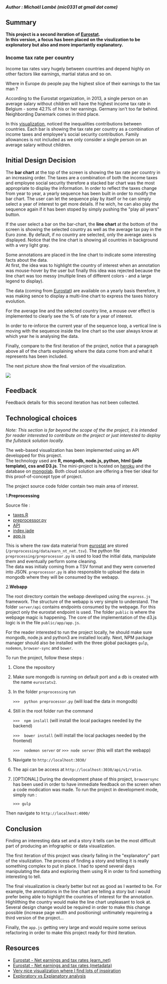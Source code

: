 ##### Author : Michaël Lambé (mic0331 at gmail dot come)
## Summary
**This project is a second iteration of [Eurostat](https://github.com/mic0331/eurostat).  
In this version, a focus has been placed on the visulization to be explonatory but also and more importantly explanatory.**
### Income tax rate per country
Income tax rates vary hugely between countries and depend highly on other factors like earnings, martial status and so on.

Where in Europe do people pay the highest slice of their earnings to the tax man ?

According to the Eurostat organization, in 2013, a single person on an average salary without children will have the highest income tax rate in Belgium - some 42.1% of his or her earnings. Germany isn't too far behind. Neighbording Danemark comes in third place.

In this [visualization](http://serene-cliffs-1778.herokuapp.com/), noticed the inequalities contributions between countries. Each bar is showing the tax rate per country as a combination of income taxes and employee's social security contribution. Family allowances is not included as we only consider a single person on an average salary without children.
## Initial Design Decision
The **bar chart** at the top of the screen is showing the tax rate per country in an increasing order.  The taxes are a combination of both the income taxes and employee social security therefore a stacked bar chart was the most appropriate to display the information.
In order to reflect the taxes change from year to year, a yearly sequence has been built in order to modify the bar chart.  The user can let the sequence play by itself or he can simply select a year of interest to get more delails.
If he wich, he can also play the sequence again if it has been stoped by simply pushing the "play all years" button.

If the user select a bar on the bar-chart, the **line chart** at the bottom of the screen is showing the selected country as well as the average tax pay in the Euro zone.
By default, if no country are selected, only the average axes is displayed. Notice that the line chart is showing all countries in background with a very light gray.

Some annotations are placed in the line chart to indicate some interesting facts about the data.  
At first, the idea was to highlight the country of interest when an annotation was mouse-hover by the user but finally this idea was rejected because the line chart was too messy (multiple lines of different colors - and a large legend to display).

The data (coming from [Eurostat](http://appsso.eurostat.ec.europa.eu/nui/show.do?dataset=earn_nt_net&lang=en)) are available on a yearly basis therefore, it was making sence to display a multi-line chart to express the taxes history evolution.

For the average line and the selected country line, a mouse over effect is implemented to clearly see the % of rate for a year of interest.

In order to re-inforce the current year of the sequence loop, a vertical line is moving with the sequence inside the line chart so the user always know at which year he is analysing the data.

Finally, compare to the first iteration of the project, notice that a paragraph above all of the charts explaining where the data come from and what it represents has been included.

The next picture show the final version of the visualization.

![](./public/pictures/UI_v1.png)

## Feedback

Feedback details for this second iteration has not been collected.

## Technological choices

*Note: This section is far beyond the scope of the the project, it is intended for reader interested to contribute on the project or just interested to deploy the fullstack solution locally.*

The web-based visualization has been implemented using an API developped for this project.  
The technology used are **R, mongodb, node.js, python, html (jade template), css and D3.js**.
The mini-project is hosted on [heroku](https://www.heroku.com/) and the database on [mongolab](https://mongolab.com/).  Both cloud solution are offering a free tier ideal for this proof-of-concept type of project.

The project source code folder contain two main area of interest.

1.**Preprocessing**

Source file :
* [taxes.R](https://github.com/mic0331/eurostatV2/blob/master/exploration/taxes.R)
* [preprocessor.py](https://github.com/mic0331/eurostatV2/blob/master/preprocessing/preprocessor.py)
* [API](https://github.com/mic0331/eurostatV2/tree/master/server/api/ratio)
* [index.jade](https://github.com/mic0331/eurostatV2/blob/master/server/views/index.jade)
* [app.js](https://github.com/mic0331/eurostatV2/blob/master/public/app/app.js)

This is where the raw data material from [eurostat](http://appsso.eurostat.ec.europa.eu/nui/show.do?dataset=earn_nt_net&lang=en) are stored (`/proprocessing/data/earn_nt_net.tsv`). The python file `preprocessing/preprocessor.py` is used to load the initial data, manipulate them and eventually perform some cleaning.  
The data was initialy coming from a TSV format and they were converted into JSON. `preprocessor.py` is also responsible to upload the data in mongodb where they will be consumed by the webapp.

2.**Webapp**

The root directory contain the webapp developed using the `express.js` framework. The structure of the webapp is very simple to understand.  The folder `server/api` contains endpoints consumed by the webpage.  For this project only the eurostat endpoint is used.  The folder `public` is where the webpage magic is happening.  The core of the implementation of the d3.js logic is in the file `public/app/app.js`.

For the reader interested to run the project locally, he should make sure mongodb, node.js and python3 are installed locally.
Next, NPM package manager should also be installed with the three global 
packages `gulp`, `nodemon`, `browser-sync` and `bower`.

To run the project, follow these steps :

1. Clone the repository

2. Make sure mongodb is running on default port and a db is created with the name `eurostatv2`.

3. In the folder `proprocessing` run 

    `>>>  python preprocessor.py`
    (will load the data in mongodb)

4. Still in the root folder run the command

    `>>>  npm inslall`
    (will install the local packages needed by the backend)

    `>>>  bower install`
    (will install the local packages needed by the frontend)

    `>>>  nodemon server`
    or
    `>>> node server`
    (this will start the webapp)

5. Navigate to `http://localhost:3030/`

6. The api can be access at `http://localhost:3030/api/v1/ratio`.

7. [OPTIONAL] During the development phase of this project, `browsersync` has been used in order to have immediate feedback on the screen when a code modication was made. To run the project in development mode, simply run :

    `>>> gulp`

Then navigate to `http://localhost:4000/`

## Conclusion
Finding an interesting data set and a story it tells can be the most difficult part of producing an infographic or data visualization.

The first iteration of this project was clearly failing in the "explanatory" part of the visulization.  The process of finding a story and telling it is really something complex to put in place.
I had to spend several days manipulating the data and exploring them using R in order to find something interesting to tell.

The final visualization is clearly better but not as good as I wanted to be.  For example, the annotations in the line chart are telling a story but i would prefer being able to highlight the countries of interest for the annotation.  
Highlithing the country would make the line chart unpleasant to look at.  Several design change would be required in order to make this change possible (increase page width and positioning) unltimately requirering a third version of the project...  

Finally, the `app.js` getting very large and would require some serious refactoring in order to make this project ready for third iteration.  
## Resources
* [Eurostat - Net earnings and tax rates (earn_net)](http://appsso.eurostat.ec.europa.eu/nui/show.do?dataset=earn_nt_net&lang=en)
* [Eurostat - Net earnings and tax rates (metadata)](http://ec.europa.eu/eurostat/cache/metadata/en/earn_net_esms.htm)
* [Very nice visualization where I find lots of inspiration](http://www.nytimes.com/interactive/2013/03/29/sports/baseball/Strikeouts-Are-Still-Soaring.html?ref=baseball&_r=1&)
* [Exploratory vs Explanatory analysis](http://www.storytellingwithdata.com/2014/04/exploratory-vs-explanatory-analysis.html)